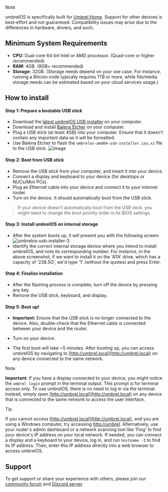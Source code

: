 > [!NOTE]
> umbrelOS is specifically built for [Umbrel Home](https://umbrel.com/umbrel-home). Support for other devices is best-effort and not guaranteed. Compatibility issues may arise due to the differences in hardware, drivers, and such.

## Minimum System Requirements

- **CPU:** Dual-core 64-bit Intel or AMD processor. (Quad-core or higher recommended)
- **RAM:** 4GB. (8GB+ recommended)
- **Storage:** 32GB. (Storage needs depend on your use case. For instance, running a Bitcoin node typically requires 1TB or more, while file/media storage needs can be estimated based on your cloud services usage.)

## How to install

#### Step 1: Prepare a bootable USB stick
- Download the [latest umbrelOS USB installer](https://download.umbrel.com/release/latest/umbrelos-amd64-usb-installer.iso.xz) on your computer.
- Download and install [Balena Etcher](https://www.balena.io/etcher/) on your computer.
- Plug a USB stick (at least 4GB) into your computer. Ensure that it doesn't contain any important data as it will be formatted.
- Use Balena Etcher to flash the `umbrelos-amd64-usb-installer.iso.xz` file to the USB stick.
![image](https://github.com/getumbrel/umbrel/assets/10330103/b67f31f5-95d0-4ad5-8945-76bf32b1b8e3)

#### Step 2: Boot from USB stick
- Remove the USB stick from your computer, and insert it into your device.
- Connect a display and keyboard to your device (for desktops or NUCs/Mini PCs). 
- Plug an Ethernet cable into your device and connect it to your internet router.
- Turn on the device. It should automatically boot from the USB stick.
> If your device doesn't automatically boot from the USB stick, you might need to change the boot priority order in its BIOS settings.

#### Step 3: Install umbrelOS on internal storage
- After the system boots up, it will present you with the following screen:
![umbrelos-usb-installer-3](https://github.com/getumbrel/umbrel/assets/10330103/e8c23d0e-230d-48e0-a77a-a1ffc2d5293c)
- Identify the correct internal storage device where you intend to install umbrelOS, and note its corresponding number. For instance, in the above screenshot, if we want to install it on the 'ATA' drive, which has a capacity of '238.5G', we'd type '1' (without the quotes) and press Enter.

#### Step 4: Finalize installation

- After the flashing process is complete, turn off the device by pressing any key.
- Remove the USB stick, keyboard, and display.

#### Step 5: Boot up!

- **Important:** Ensure that the USB stick is no longer connected to the device. Also, double-check that the Ethernet cable is connected between your device and the router.

- Turn on your device.

- The first boot will take ~5 minutes. After booting up, you can access umbrelOS by navigating to [http://umbrel.local](http://umbrel.local) on any device connected to the same network.

> [!NOTE]
> **Important**: If you have a display connected to your device, you might notice the `umbrel login` prompt in the terminal output. This prompt is for terminal access only. To use umbrelOS, there is no need to log in via the terminal. Instead, simply open [http://umbrel.local](http://umbrel.local) on any device that is connected to the same network to access the user interface.


> [!TIP]
> If you cannot access [http://umbrel.local](http://umbrel.local), and you are using a Windows computer, try accessing [http://umbrel](http://umbrel). Alternatively, use your router's admin dashboard or a network scanning tool like 'Fing' to find your device's IP address on your local network. If needed, you can connect a display and a keyboard to your device, log in, and run `hostname -I` to find its IP address. Then, enter this IP address directly into a web browser to access umbrelOS.

## Support

To get support or share your experience with others, please join our [community forum](https://community.umbrel.com) and [Discord server](http://discord.gg/efNtFzqtdx).